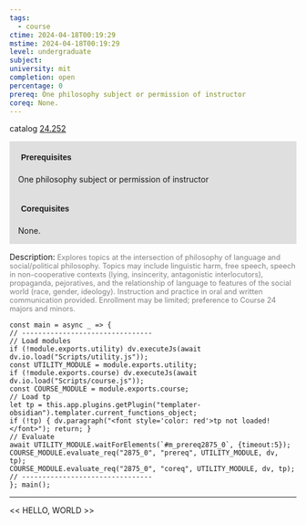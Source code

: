```yaml
---
tags:
  - course
ctime: 2024-04-18T00:19:29
mstime: 2024-04-18T00:19:29
level: undergraduate
subject: 
university: mit
completion: open
percentage: 0
prereq: One philosophy subject or permission of instructor
coreq: None.
---
```


catalog [24.252](http://student.mit.edu/catalog/m24a.html#24.252)

<span style="display: block; padding: 15px; background-color: rgb(100, 100, 100, 0.2);"><font id="m_prereq2875_0" style="display: block; font-family: Arial, sans-serif; font-weight: bold; padding: 5px">Prerequisites</font><br><span id="prereq2875_0">One philosophy subject or permission of instructor</span></span>
<span style="display: block; padding: 15px; background-color: rgb(100, 100, 100, 0.2);"><font id="m_coreq2875_0" style="display: block; font-family: Arial, sans-serif; font-weight: bold; padding: 5px">Corequisites</font><br><span id="coreq2875_0">None.</span></span>

<font style="">Description:</font>
<font style="color: grey; font-size: 0.8rem;">Explores topics at the intersection of philosophy of language and social/political philosophy. Topics may include linguistic harm, free speech, speech in non-cooperative contexts (lying, insincerity, antagonistic interlocutors), propaganda, pejoratives, and the relationship of language to features of the social world (race, gender, ideology). Instruction and practice in oral and written communication provided. Enrollment may be limited; preference to Course 24 majors and minors.</font>

```dataviewjs
const main = async _ => {
// --------------------------------
// Load modules
if (!module.exports.utility) dv.executeJs(await dv.io.load("Scripts/utility.js"));
const UTILITY_MODULE = module.exports.utility;
if (!module.exports.course) dv.executeJs(await dv.io.load("Scripts/course.js"));
const COURSE_MODULE = module.exports.course;
// Load tp
let tp = this.app.plugins.getPlugin("templater-obsidian").templater.current_functions_object;
if (!tp) { dv.paragraph("<font style='color: red'>tp not loaded!</font>"); return; }
// Evaluate
await UTILITY_MODULE.waitForElements(`#m_prereq2875_0`, {timeout:5});
COURSE_MODULE.evaluate_req("2875_0", "prereq", UTILITY_MODULE, dv, tp);
COURSE_MODULE.evaluate_req("2875_0", "coreq", UTILITY_MODULE, dv, tp);
// --------------------------------
}; main();
```

---

<< HELLO, WORLD >>
